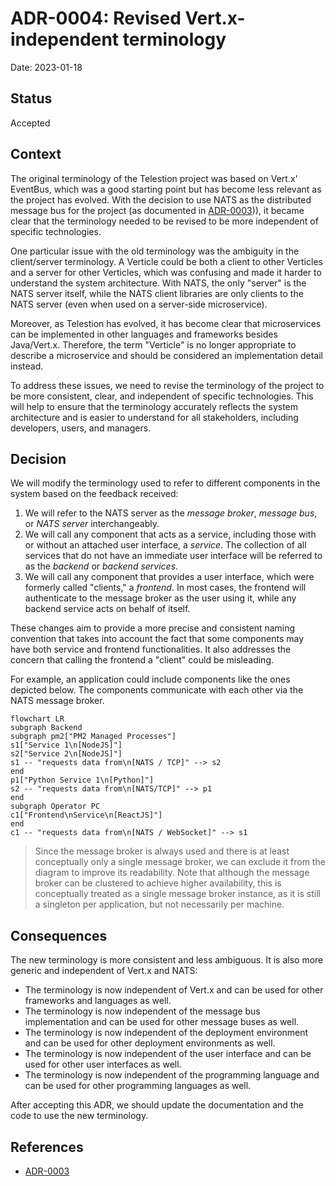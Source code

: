 # ADR-0004: Revised Vert.x-independent terminology

Date: 2023-01-18

## Status

Accepted

## Context

<!-- The issue that is motivating this decision and any context that influences or constrains the decision. -->

The original terminology of the Telestion project was based on Vert.x' EventBus, which was a good starting point but has become less relevant as the project has evolved. With the decision to use NATS as the distributed message bus for the project (as documented in [ADR-0003]([./0003-use-nats-as-distributed-message-bus.md))), it became clear that the terminology needed to be revised to be more independent of specific technologies.

One particular issue with the old terminology was the ambiguity in the client/server terminology. A Verticle could be both a client to other Verticles and a server for other Verticles, which was confusing and made it harder to understand the system architecture. With NATS, the only "server" is the NATS server itself, while the NATS client libraries are only clients to the NATS server (even when used on a server-side microservice).

Moreover, as Telestion has evolved, it has become clear that microservices can be implemented in other languages and frameworks besides Java/Vert.x. Therefore, the term "Verticle" is no longer appropriate to describe a microservice and should be considered an implementation detail instead.

To address these issues, we need to revise the terminology of the project to be more consistent, clear, and independent of specific technologies. This will help to ensure that the terminology accurately reflects the system architecture and is easier to understand for all stakeholders, including developers, users, and managers.

## Decision
<!-- The change that we're proposing or have agreed to implement. -->

We will modify the terminology used to refer to different components in the system based on the feedback received:

1. We will refer to the NATS server as the *message broker*, *message bus*, or *NATS server* interchangeably.
2. We will call any component that acts as a service, including those with or without an attached user interface, a *service*. The collection of all services that do not have an immediate user interface will be referred to as the *backend* or *backend services*.
3. We will call any component that provides a user interface, which were formerly called "clients," a *frontend*. In most cases, the frontend will authenticate to the message broker as the user using it, while any backend service acts on behalf of itself.

These changes aim to provide a more precise and consistent naming convention that takes into account the fact that some components may have both service and frontend functionalities. It also addresses the concern that calling the frontend a "client" could be misleading.

For example, an application could include components like the ones depicted below. The components communicate with each other via the NATS message broker.

```mermaid
flowchart LR
subgraph Backend
subgraph pm2["PM2 Managed Processes"]
s1["Service 1\n[NodeJS]"]
s2["Service 2\n[NodeJS]"]
s1 -- "requests data from\n[NATS / TCP]" --> s2
end
p1["Python Service 1\n[Python]"]
s2 -- "requests data from\n[NATS/TCP]" --> p1
end
subgraph Operator PC
c1["Frontend\nService\n[ReactJS]"]
end
c1 -- "requests data from\n[NATS / WebSocket]" --> s1
```

> Since the message broker is always used and there is at least conceptually only a single message broker, we can exclude it from the diagram to improve its readability. Note that although the message broker can be clustered to achieve higher availability, this is conceptually treated as a single message broker instance, as it is still a singleton per application, but not necessarily per machine.

## Consequences
<!-- What becomes easier, or more difficult to do and any risks introduced by the change that will need to be mitigated? -->

The new terminology is more consistent and less ambiguous. It is also more generic and independent of Vert.x and NATS:

- The terminology is now independent of Vert.x and can be used for other frameworks and languages as well.
- The terminology is now independent of the message bus implementation and can be used for other message buses as well.
- The terminology is now independent of the deployment environment and can be used for other deployment environments as well.
- The terminology is now independent of the user interface and can be used for other user interfaces as well.
- The terminology is now independent of the programming language and can be used for other programming languages as well.

After accepting this ADR, we should update the documentation and the code to use the new terminology.


## References

- [ADR-0003](./0003-use-nats-as-distributed-message-bus.md)

